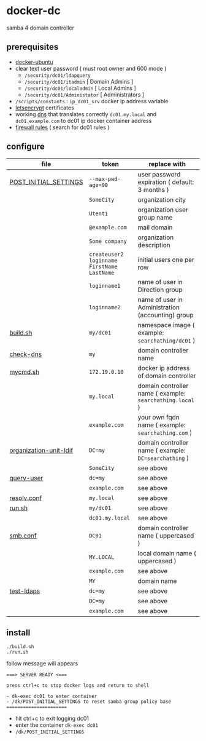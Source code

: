 # docker-dc

samba 4 domain controller

## prerequisites

- [docker-ubuntu](https://github.com/devel0/docker-ubuntu)
- clear text user password ( must root owner and 600 mode )
  - `/security/dc01/ldapquery`
  - `/security/dc01/itadmin` [ Domain Admins ]
  - `/security/dc01/localadmin` [ Local Admins ]
  - `/security/dc01/Administator` [ Administrators ]
- `/scripts/constants` : `ip_dc01_srv` docker ip address variable
- [letsencrypt](https://letsencrypt.org/) certificates
- working [dns](https://github.com/devel0/docker-dns-rpz) that translates correctly `dc01.my.local` and `dc01.example.com` to dc01 ip docker container address
- [firewall rules](https://github.com/devel0/linux-scripts-utils/blob/master/fw.sh) ( search for dc01 rules )

## configure

| file | token | replace with |
|---|---|---|
| [POST_INITIAL_SETTINGS](POST_INITIAL_SETTINGS) | `--max-pwd-age=90` | user password expiration ( default: 3 months ) |
| | `SomeCity` | organization city |
| | `Utenti` | organization user group name |
| | `@example.com` | mail domain |
| | `Some company` | organization description |
| | `createuser2 loginname FirstName LastName` | initial users one per row |
| | `loginname1` | name of user in Direction group |
| | `loginname2` | name of user in Administration (accounting) group |
| [build.sh](build.sh) | `my/dc01` | namespace image ( example: `searchathing/dc01` ) |
| [check-dns](check-dns) | `my` | domain controller name |
| [mycmd.sh](mycmd.sh) | `172.19.0.10` | docker ip address of domain controller |
| | `my.local` | domain controller name ( example: `searchathing.local` ) |
| | `example.com` | your own fqdn name ( example: `searchathing.com` ) |
| [organization-unit-ldif](organization-unit.ldif) | `DC=my` | domain controller name ( example: `DC=searchathing` ) |
| | `SomeCity` | see above |
| [query-user](query-user) | `dc=my` | see above |
| | `example.com` | see above |
| [resolv.conf](resolv.conf) | `my.local` | see above |
| [run.sh](run.sh) | `my/dc01` | see above |
| | `dc01.my.local` | see above |
| [smb.conf](smb.conf) | `DC01` | domain controller name ( uppercased ) |
| | `MY.LOCAL` | local domain name ( uppercased ) |
| | `example.com` | see above |
| | `MY` | domain name |
| [test-ldaps](test-ldaps) | `dc=my` | see above |
| | `DC=my` | see above |
| | `example.com` | see above |

## install

```
./build.sh
./run.sh
```

follow message will appears

```
===> SERVER READY <===

press ctrl+c to stop docker logs and return to shell

- dk-exec dc01 to enter container
- /dk/POST_INITIAL_SETTINGS to reset samba group policy base
======================
```

- hit ctrl+c to exit logging dc01
- enter the container `dk-exec dc01`
- `/dk/POST_INITIAL_SETTINGS`
